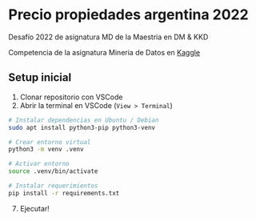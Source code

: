 # Precio propiedades argentina 2022

Desafío 2022 de asignatura MD de la Maestria en DM & KKD

Competencia de la asignatura Mineria de Datos en [Kaggle](https://www.kaggle.com/competitions/fcen-md-2022-prediccion-precio-de-propiedades/leaderboard)

## Setup inicial

1. Clonar repositorio con VSCode
2. Abrir la terminal en VSCode (`View > Terminal`)
```bash
# Instalar dependencias en Ubuntu / Debian
sudo apt install python3-pip python3-venv

# Crear entorno virtual
python3 -m venv .venv

# Activar entorno
source .venv/bin/activate

# Instalar requerimientos
pip install -r requirements.txt
```

7. Ejecutar!